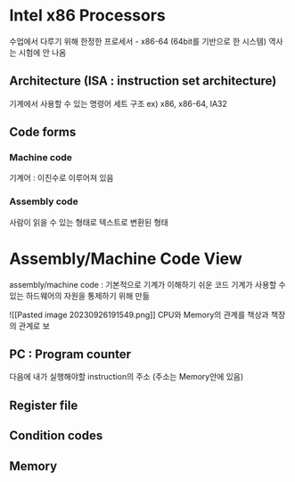 # Intel x86 Processors
수업에서 다루기 위해 한정한 프로세서 - x86-64 (64bit를 기반으로 한 시스템)
역사는 시험에 안 나옴

## Architecture (ISA : instruction set architecture)
기계에서 사용할 수 있는 명령어 세트 구조
ex) x86, x86-64, IA32
## Code forms
### Machine code
기계어 : 이진수로 이루어져 있음
### Assembly code
사람이 읽을 수 있는 형태로 텍스트로 변환된 형태

# Assembly/Machine Code View
assembly/machine code : 기본적으로 기계가 이해하기 쉬운 코드
기계가 사용할 수 있는 하드웨어의 자원을 통제하기 위해 만듦

![[Pasted image 20230926191549.png]]
CPU와 Memory의 관계를 책상과 책장의 관계로 보
## PC : Program counter
다음에 내가 실행해야할 instruction의 주소 (주소는 Memory안에 있음)

## Register file

## Condition codes

## Memory

































